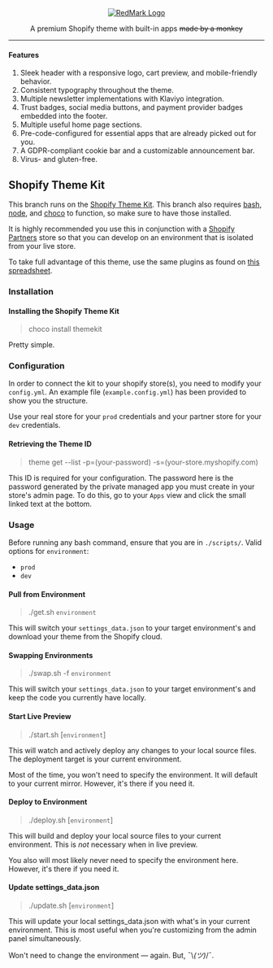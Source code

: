 <div align="center">
    <a href="https://redmarkdeals.com" target="_blank"><img class="redmark__logo" src="https://cdn.redmarkdeals.com/redmark_logo-full.png" alt="RedMark Logo"/></a>
    <p>A premium Shopify theme with built-in apps <s>made by a monkey</s></p>
</div>

___

#### Features

1. Sleek header with a responsive logo, cart preview, and mobile-friendly behavior.
2. Consistent typography throughout the theme.
3. Multiple newsletter implementations with Klaviyo integration.
4. Trust badges, social media buttons, and payment provider badges embedded into the footer.
5. Multiple useful home page sections.
6. Pre-code-configured for essential apps that are already picked out for you. 
7. A GDPR-compliant cookie bar and a customizable announcement bar.
8. Virus- and gluten-free.

## Shopify Theme Kit

This branch runs on the [Shopify Theme Kit](https://shopify.github.io/themekit/).
This branch also requires [bash](https://git-scm.com/downloads), [node](https://nodejs.org/en/download/), and [choco](https://chocolatey.org/install) to function, so make sure to have those installed.

It is highly recommended you use this in conjunction with a [Shopify Partners](https://www.shopify.com/partners) store so that you can develop on an environment that is isolated from your live store.

To take full advantage of this theme, use the same plugins as found on [this spreadsheet](https://docs.google.com/spreadsheets/d/1uH1LK3mLPdQDSeOetnEQVv41eN-27GgdUSVzP5lXges/edit?usp=sharing).

### Installation
#### Installing the Shopify Theme Kit
> choco install themekit

Pretty simple.

### Configuration
In order to connect the kit to your shopify store(s), you need to modify your `config.yml`. An example file (`example.config.yml`) has been provided to show you the structure.

Use your real store for your `prod` credentials and your partner store for your `dev` credentials.

#### Retrieving the Theme ID
> theme get --list -p=(your-password) -s=(your-store.myshopify.com)

This ID is required for your configuration. The password here is the password generated by the private managed app you must create in your store's admin page. To do this, go to your `Apps` view and click the small linked text at the bottom.

### Usage

Before running any bash command, ensure that you are in `./scripts/`.
Valid options for `environment`:
- `prod`
- `dev`

#### Pull from Environment
> ./get.sh `environment`

This will switch your `settings_data.json` to your target environment's and download your theme from the Shopify cloud.

#### Swapping Environments
> ./swap.sh -f `environment`

This will switch your `settings_data.json` to your target environment's and keep the code you currently have locally.

#### Start Live Preview
> ./start.sh [`environment`]

This will watch and actively deploy any changes to your local source files. The deployment target is your current environment.

Most of the time, you won't need to specify the environment. It will default to your current mirror. However, it's there if you need it.

#### Deploy to Environment
> ./deploy.sh [`environment`]

This will build and deploy your local source files to your current environment. This is *not* necessary when in live preview.

You also will most likely never need to specify the environment here. However, it's there if you need it.

#### Update settings_data.json
> ./update.sh [`environment`]

This will update your local settings_data.json with what's in your current environment. This is most useful when you're customizing from the admin panel simultaneously.

Won't need to change the environment — again. But, ¯\\_(ツ)_/¯.
